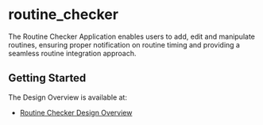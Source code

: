 # routine_checker

The Routine Checker Application enables users to add, edit and manipulate routines, ensuring proper 
notification on routine timing and providing a seamless routine integration approach.

## Getting Started

The Design Overview is available at:
- [Routine Checker Design Overview](https://www.figma.com/file/PljPJifDcEwQ8jnbvRPjql/Routine-Checker?node-id=0%3A1)
